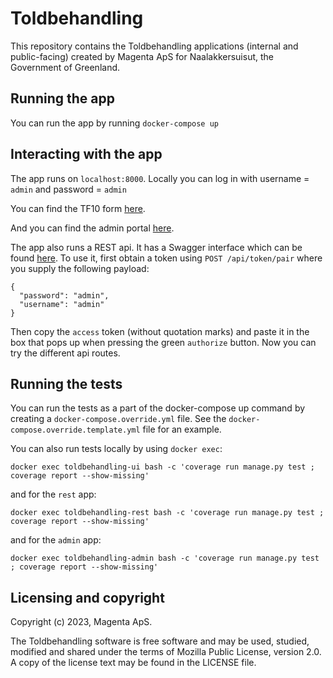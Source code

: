 # Toldbehandling

This repository contains the Toldbehandling applications (internal and
public-facing) created by Magenta ApS for Naalakkersuisut, the
Government of Greenland.

## Running the app

You can run the app by running `docker-compose up`

## Interacting with the app

The app runs on `localhost:8000`. Locally you can log in with username =
`admin` and password = `admin`

You can find the TF10 form [here](http://localhost:8000/tf10).

And you can find the admin portal [here](http://localhost:8001/index).

The app also runs a REST api. It has a Swagger interface which can be
found [here](http://localhost:7000/api/docs). To use it, first obtain a
token using `POST /api/token/pair` where you supply the following
payload:

```
{
  "password": "admin",
  "username": "admin"
}
```

Then copy the `access` token (without quotation marks) and paste it in
the box that pops up when pressing the green `authorize` button. Now you
can try the different api routes.

## Running the tests

You can run the tests as a part of the docker-compose up command by
creating a `docker-compose.override.yml` file. See the
`docker-compose.override.template.yml` file for an example.

You can also run tests locally by using `docker exec`:

```
docker exec toldbehandling-ui bash -c 'coverage run manage.py test ; coverage report --show-missing'
```

and for the `rest` app:

```
docker exec toldbehandling-rest bash -c 'coverage run manage.py test ; coverage report --show-missing'
```

and for the `admin` app:

```
docker exec toldbehandling-admin bash -c 'coverage run manage.py test ; coverage report --show-missing'
```


## Licensing and copyright


Copyright (c) 2023, Magenta ApS.

The Toldbehandling software is free software and may be used, studied,
modified and shared under the terms of Mozilla Public License, version
2.0. A copy of the license text may be found in the LICENSE file.
